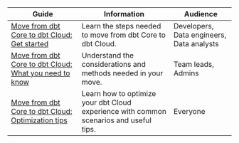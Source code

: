 | Guide | Information | Audience |
|------------|-------------|----------|
| [Move from dbt Core to dbt Cloud: Get started](/guides/core-to-cloud-1?step=1) | Learn the steps needed to move from dbt Core to dbt Cloud. | Developers, Data engineers, Data analysts |
| [Move from dbt Core to dbt Cloud: What you need to know](/docs/guides/core-to-cloud-2) | Understand the considerations and methods needed in your move. | Team leads, Admins |
| [Move from dbt Core to dbt Cloud: Optimization tips](/guides/core-to-cloud-3) | Learn how to optimize your dbt Cloud experience with common scenarios and useful tips. | Everyone |
